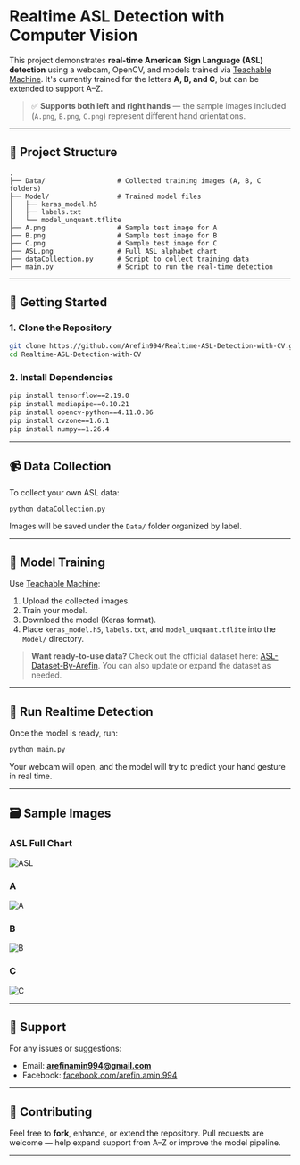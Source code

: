 # Realtime ASL Detection with Computer Vision

This project demonstrates **real-time American Sign Language (ASL) detection** using a webcam, OpenCV, and models trained via [Teachable Machine](https://teachablemachine.withgoogle.com/train/image). It's currently trained for the letters **A, B, and C**, but can be extended to support A–Z.

> ✅ **Supports both left and right hands** — the sample images included (`A.png`, `B.png`, `C.png`) represent different hand orientations.

---

## 📁 Project Structure

```
.
├── Data/                  # Collected training images (A, B, C folders)
├── Model/                 # Trained model files
│   ├── keras_model.h5
│   ├── labels.txt
│   └── model_unquant.tflite
├── A.png                  # Sample test image for A
├── B.png                  # Sample test image for B
├── C.png                  # Sample test image for C
├── ASL.png                # Full ASL alphabet chart
├── dataCollection.py      # Script to collect training data
├── main.py                # Script to run the real-time detection
```

---

## 🚀 Getting Started

### 1. Clone the Repository

```bash
git clone https://github.com/Arefin994/Realtime-ASL-Detection-with-CV.git
cd Realtime-ASL-Detection-with-CV
```

### 2. Install Dependencies

```bash
pip install tensorflow==2.19.0
pip install mediapipe==0.10.21
pip install opencv-python==4.11.0.86
pip install cvzone==1.6.1
pip install numpy==1.26.4
```

---

## 📹 Data Collection

To collect your own ASL data:

```bash
python dataCollection.py
```

Images will be saved under the `Data/` folder organized by label.

---

## 🧠 Model Training

Use [Teachable Machine](https://teachablemachine.withgoogle.com/train/image):

1. Upload the collected images.
2. Train your model.
3. Download the model (Keras format).
4. Place `keras_model.h5`, `labels.txt`, and `model_unquant.tflite` into the `Model/` directory.

> **Want ready-to-use data?**
> Check out the official dataset here: [ASL-Dataset-By-Arefin](https://github.com/Arefin994/ASL-Dataset-By-Arefin). You can also update or expand the dataset as needed.

---

## 🎯 Run Realtime Detection

Once the model is ready, run:

```bash
python main.py
```

Your webcam will open, and the model will try to predict your hand gesture in real time.

---

## 🗃️ Sample Images

### ASL Full Chart

![ASL](ASL.png)

### A

![A](A.png)

### B

![B](B.png)

### C

![C](C.png)

---

## 🙋 Support

For any issues or suggestions:

* Email: **[arefinamin994@gmail.com](mailto:arefinamin994@gmail.com)**
* Facebook: [facebook.com/arefin.amin.994](https://www.facebook.com/arefin.amin.994/)

---

## 🚧 Contributing

Feel free to **fork**, enhance, or extend the repository. Pull requests are welcome — help expand support from A–Z or improve the model pipeline.

---
